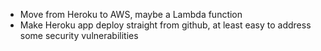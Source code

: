 * Move from Heroku to AWS, maybe a Lambda function
* Make Heroku app deploy straight from github, at least easy to address some security vulnerabilities
